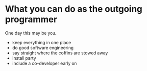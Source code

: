 # What you can do as the outgoing programmer

One day this may be you.

* keep everything in one place
* do good software engineering
* say straight where the coffins are stowed away
* install party
* include a co-developer early on

